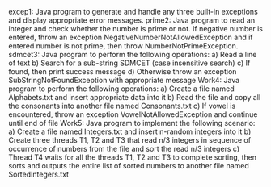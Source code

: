 excep1: Java program to generate and handle any three built-in exceptions and display appropriate error messages.
prime2: Java program to read an integer and check whether the number is prime or not. If 
        negative number is entered, throw an exception NegativeNumberNotAllowedException 
        and if entered number is not prime, then throw NumberNotPrimeException.
sdmcet3:  Java program to perform the following operations:
          a) Read a line of text
          b) Search for a sub-string SDMCET (case insensitive search)
          c) If found, then print success message
          d) Otherwise throw an exception SubStringNotFoundException with appropriate message
Work4: Java program to perform the following operations:
        a) Create a file named Alphabets.txt and insert appropriate data into it
        b) Read the file and copy all the consonants into another file named Consonants.txt
        c) If vowel is encountered, throw an exception VowelNotAllowedException and 
           continue until end of file
Work5: Java program to implement the following scenario:
       a) Create a file named Integers.txt and insert n-random integers into it
        b) Create three threads T1, T2 and T3 that read n/3 integers in sequence of occurrence 
            of numbers from the file and sort the read n/3 integers
        c) Thread T4 waits for all the threads T1, T2 and T3 to complete sorting, then sorts and 
            outputs the entire list of sorted numbers to another file named SortedIntegers.txt
